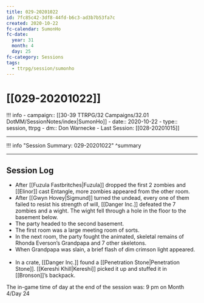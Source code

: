 ```yaml
---
title: 029-20201022
id: 7fc85c42-3df8-44fd-b6c3-ad3b7b53fa7c
created: 2020-10-22
fc-calendar: SumonHo
fc-date:
  year: 31
  month: 4
  day: 25
fc-category: Sessions
tags:
  - ttrpg/session/sumonho
---
```


# [[029-20201022]]

!!! info
    - campaign:: [[30-39 TTRPG/32 Campaigns/32.01 DotMM/SessionNotes/index|SumonHo]]
    - date:: 2020-10-22
    - type:: session, ttrpg
    - dm:: Don Warnecke
    - Last Session: [[028-20201015]]


---

!!! info "Session Summary: 029-20201022"
    ^summary

---

## Session Log


- After [[Fuzula Fastbritches|Fuzula]] dropped the first 2 zombies and [[Elinor]] cast Entangle, more zombies appeared from the other room.
- After [[Gwyn Hovey|Sigmund]] turned the undead, every one of them failed to resist his strength of will, [[Danger Inc.]]  defeated the 7 zombies and a wight. The wight fell through a hole in the floor to the basement below.
- The party headed to the second basement.
- The first room was a large meeting room of sorts.
- In the next room, the party fought the animated, skeletal remains of Rhonda Everson’s Grandpapa and 7 other skeletons.
- When Grandpapa was slain, a brief flash of dim crimson light appeared.  
- In a crate, [[Danger Inc.]]  found a [[Penetration Stone|Penetration Stone]]. [[Kereshi Khill|Kereshi]] picked it up and stuffed it in [[Bronson]]’s backpack.    

The in-game time of day at the end of the session was: 9 pm on Month 4/Day 24
